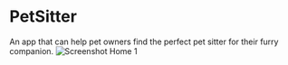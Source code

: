 # PetSitter
 An app that can help pet owners find the perfect pet sitter for their furry companion.
![Screenshot Home 1](https://github.com/marauder36/PetSitter/assets/158584558/4b21802c-a2f4-4572-abc9-eea1c759795b)
